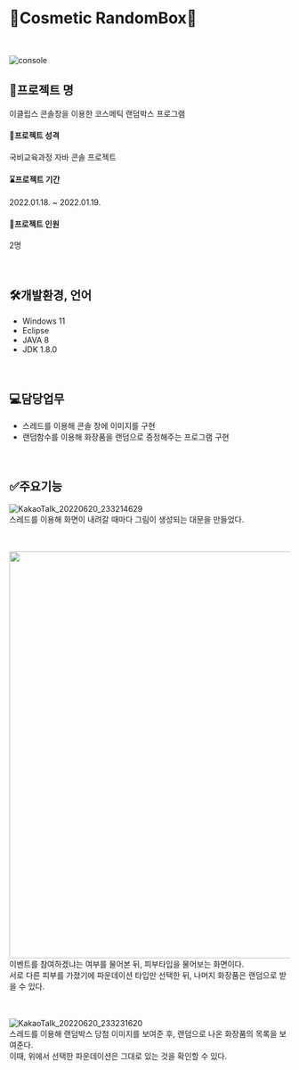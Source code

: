 # 💄Cosmetic RandomBox💄
<br/>

![console](https://user-images.githubusercontent.com/95482546/175101915-a8a44e07-cf4e-441a-a47f-30fc1952317a.jpg)


## 📂프로젝트 명
이클립스 콘솔창을 이용한 코스메틱 랜덤박스 프로그램

#### 📂프로젝트 성격
국비교육과정 자바 콘솔 프로젝트


#### ⌛프로젝트 기간
2022.01.18. ~ 2022.01.19.


#### 🙂프로젝트 인원
2명
<br/><br/><br/>

## 🛠개발환경, 언어
- Windows 11
- Eclipse
- JAVA 8
- JDK 1.8.0
<br/><br/><br/>

## 💻담당업무
- 스레드를 이용해 콘솔 창에 이미지를 구현
- 랜덤함수를 이용해 화장품을 랜덤으로 증정해주는 프로그램 구현
<br/><br/><br/>


## ✅주요기능
![KakaoTalk_20220620_233214629](https://user-images.githubusercontent.com/95482546/174624906-1b20f681-86f1-4945-8a66-791483227aae.gif)   
스레드를 이용해 화면이 내려갈 때마다 그림이 생성되는 대문을 만들었다.
<br/><br/><br/>

<img src = "https://user-images.githubusercontent.com/95482546/174625980-ae646819-7935-409a-9e21-874b05e33446.png" width="730px">
이벤트를 참여하겠냐는 여부를 물어본 뒤, 피부타입을 물어보는 화면이다.<br>
서로 다른 피부를 가졌기에 파운데이션 타입만 선택한 뒤, 나머지 화장품은 랜덤으로 받을 수 있다.
<br/><br/><br/>

![KakaoTalk_20220620_233231620](https://user-images.githubusercontent.com/95482546/174625447-9f3556f1-86f8-434b-820a-f969079120e4.gif)  
스레드를 이용해 랜덤박스 당첨 이미지를 보여준 후, 랜덤으로 나온 화장품의 목록을 보여준다.  
이때, 위에서 선택한 파운데이션은 그대로 있는 것을 확인할 수 있다.
<br/><br/><br/>

